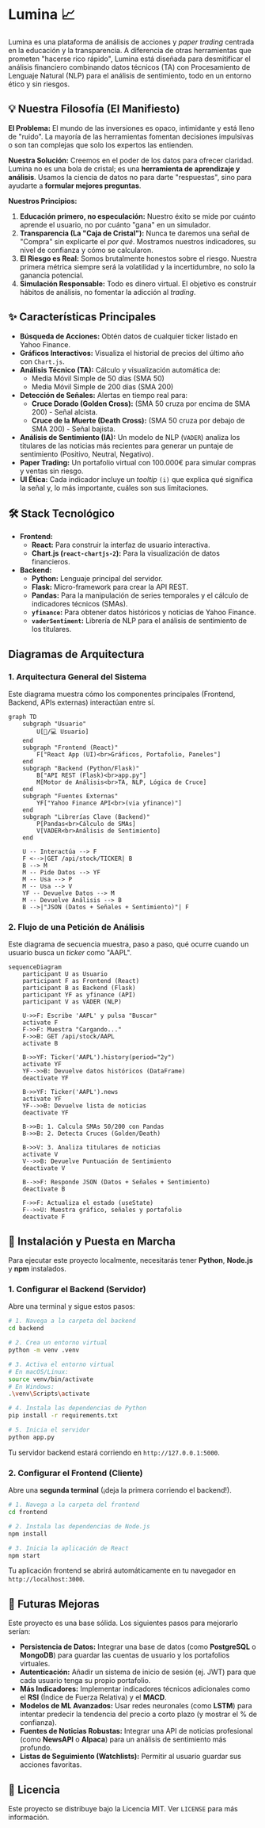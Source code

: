 # Lumina 📈

Lumina es una plataforma de análisis de acciones y *paper trading* centrada en la educación y la transparencia. A diferencia de otras herramientas que prometen "hacerse rico rápido", Lumina está diseñada para desmitificar el análisis financiero combinando datos técnicos (TA) con Procesamiento de Lenguaje Natural (NLP) para el análisis de sentimiento, todo en un entorno ético y sin riesgos.

## 💡 Nuestra Filosofía (El Manifiesto)

**El Problema:** El mundo de las inversiones es opaco, intimidante y está lleno de "ruido". La mayoría de las herramientas fomentan decisiones impulsivas o son tan complejas que solo los expertos las entienden.

**Nuestra Solución:** Creemos en el poder de los datos para ofrecer claridad. Lumina no es una bola de cristal; es una **herramienta de aprendizaje y análisis**. Usamos la ciencia de datos no para darte "respuestas", sino para ayudarte a **formular mejores preguntas**.

**Nuestros Principios:**

1.  **Educación primero, no especulación:** Nuestro éxito se mide por cuánto aprende el usuario, no por cuánto "gana" en un simulador.
2.  **Transparencia (La "Caja de Cristal"):** Nunca te daremos una señal de "Compra" sin explicarte el *por qué*. Mostramos nuestros indicadores, su nivel de confianza y cómo se calcularon.
3.  **El Riesgo es Real:** Somos brutalmente honestos sobre el riesgo. Nuestra primera métrica siempre será la volatilidad y la incertidumbre, no solo la ganancia potencial.
4.  **Simulación Responsable:** Todo es dinero virtual. El objetivo es construir hábitos de análisis, no fomentar la adicción al *trading*.

## ✨ Características Principales

  * **Búsqueda de Acciones:** Obtén datos de cualquier ticker listado en Yahoo Finance.
  * **Gráficos Interactivos:** Visualiza el historial de precios del último año con `Chart.js`.
  * **Análisis Técnico (TA):** Cálculo y visualización automática de:
      * Media Móvil Simple de 50 días (SMA 50)
      * Media Móvil Simple de 200 días (SMA 200)
  * **Detección de Señales:** Alertas en tiempo real para:
      * **Cruce Dorado (Golden Cross):** (SMA 50 cruza por encima de SMA 200) - Señal alcista.
      * **Cruce de la Muerte (Death Cross):** (SMA 50 cruza por debajo de SMA 200) - Señal bajista.
  * **Análisis de Sentimiento (IA):** Un modelo de NLP (`VADER`) analiza los titulares de las noticias más recientes para generar un puntaje de sentimiento (Positivo, Neutral, Negativo).
  * **Paper Trading:** Un portafolio virtual con 100.000€ para simular compras y ventas sin riesgo.
  * **UI Ética:** Cada indicador incluye un *tooltip* `(i)` que explica qué significa la señal y, lo más importante, cuáles son sus limitaciones.



## 🛠️ Stack Tecnológico

  * **Frontend:**
      * **React:** Para construir la interfaz de usuario interactiva.
      * **Chart.js (`react-chartjs-2`):** Para la visualización de datos financieros.
  * **Backend:**
      * **Python:** Lenguaje principal del servidor.
      * **Flask:** Micro-framework para crear la API REST.
      * **Pandas:** Para la manipulación de series temporales y el cálculo de indicadores técnicos (SMAs).
      * **`yfinance`:** Para obtener datos históricos y noticias de Yahoo Finance.
      * **`vaderSentiment`:** Librería de NLP para el análisis de sentimiento de los titulares.



## Diagramas de Arquitectura

### 1. Arquitectura General del Sistema

Este diagrama muestra cómo los componentes principales (Frontend, Backend, APIs externas) interactúan entre sí.

```mermaid
graph TD
    subgraph "Usuario"
        U[📱/💻 Usuario]
    end
    subgraph "Frontend (React)"
        F["React App (UI)<br>Gráficos, Portafolio, Paneles"]
    end
    subgraph "Backend (Python/Flask)"
        B["API REST (Flask)<br>app.py"]
        M[Motor de Análisis<br>TA, NLP, Lógica de Cruce]
    end
    subgraph "Fuentes Externas"
        YF["Yahoo Finance API<br>(via yfinance)"]
    end
    subgraph "Librerías Clave (Backend)"
        P[Pandas<br>Cálculo de SMAs]
        V[VADER<br>Análisis de Sentimiento]
    end

    U -- Interactúa --> F
    F <-->|GET /api/stock/TICKER| B
    B --> M
    M -- Pide Datos --> YF
    M -- Usa --> P
    M -- Usa --> V
    YF -- Devuelve Datos --> M
    M -- Devuelve Análisis --> B
    B -->|"JSON (Datos + Señales + Sentimiento)"| F
```

### 2. Flujo de una Petición de Análisis

Este diagrama de secuencia muestra, paso a paso, qué ocurre cuando un usuario busca un *ticker* como "AAPL".

```mermaid
sequenceDiagram
    participant U as Usuario
    participant F as Frontend (React)
    participant B as Backend (Flask)
    participant YF as yfinance (API)
    participant V as VADER (NLP)

    U->>F: Escribe 'AAPL' y pulsa "Buscar"
    activate F
    F->>F: Muestra "Cargando..."
    F->>B: GET /api/stock/AAPL
    activate B
    
    B->>YF: Ticker('AAPL').history(period="2y")
    activate YF
    YF-->>B: Devuelve datos históricos (DataFrame)
    deactivate YF
    
    B->>YF: Ticker('AAPL').news
    activate YF
    YF-->>B: Devuelve lista de noticias
    deactivate YF
    
    B->>B: 1. Calcula SMAs 50/200 con Pandas
    B->>B: 2. Detecta Cruces (Golden/Death)
    
    B->>V: 3. Analiza titulares de noticias
    activate V
    V-->>B: Devuelve Puntuación de Sentimiento
    deactivate V
    
    B-->>F: Responde JSON (Datos + Señales + Sentimiento)
    deactivate B
    
    F->>F: Actualiza el estado (useState)
    F-->>U: Muestra gráfico, señales y portafolio
    deactivate F
```



## 🚀 Instalación y Puesta en Marcha

Para ejecutar este proyecto localmente, necesitarás tener **Python**, **Node.js** y **npm** instalados.

### 1. Configurar el Backend (Servidor)

Abre una terminal y sigue estos pasos:

```bash
# 1. Navega a la carpeta del backend
cd backend

# 2. Crea un entorno virtual
python -m venv .venv

# 3. Activa el entorno virtual
# En macOS/Linux:
source venv/bin/activate
# En Windows:
.\venv\Scripts\activate

# 4. Instala las dependencias de Python
pip install -r requirements.txt

# 5. Inicia el servidor
python app.py
```

Tu servidor backend estará corriendo en `http://127.0.0.1:5000`.

### 2. Configurar el Frontend (Cliente)

Abre una **segunda terminal** (¡deja la primera corriendo el backend!).

```bash
# 1. Navega a la carpeta del frontend
cd frontend

# 2. Instala las dependencias de Node.js
npm install

# 3. Inicia la aplicación de React
npm start
```

Tu aplicación frontend se abrirá automáticamente en tu navegador en `http://localhost:3000`.



## 🔮 Futuras Mejoras

Este proyecto es una base sólida. Los siguientes pasos para mejorarlo serían:

  * **Persistencia de Datos:** Integrar una base de datos (como **PostgreSQL** o **MongoDB**) para guardar las cuentas de usuario y los portafolios virtuales.
  * **Autenticación:** Añadir un sistema de inicio de sesión (ej. JWT) para que cada usuario tenga su propio portafolio.
  * **Más Indicadores:** Implementar indicadores técnicos adicionales como el **RSI** (Índice de Fuerza Relativa) y el **MACD**.
  * **Modelos de ML Avanzados:** Usar redes neuronales (como **LSTM**) para intentar predecir la tendencia del precio a corto plazo (y mostrar el % de confianza).
  * **Fuentes de Noticias Robustas:** Integrar una API de noticias profesional (como **NewsAPI** o **Alpaca**) para un análisis de sentimiento más profundo.
  * **Listas de Seguimiento (Watchlists):** Permitir al usuario guardar sus acciones favoritas.



## 📄 Licencia

Este proyecto se distribuye bajo la Licencia MIT. Ver `LICENSE` para más información.
